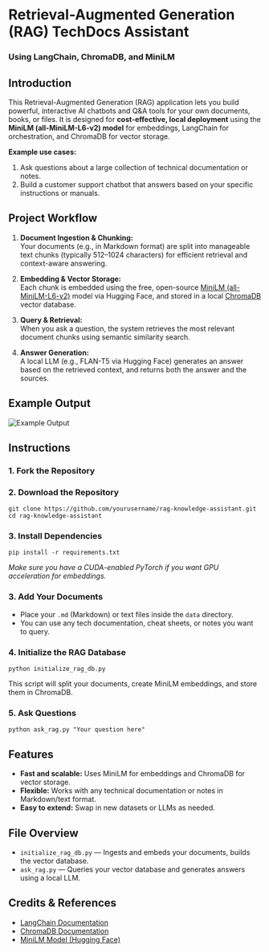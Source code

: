 # Retrieval-Augmented Generation (RAG) TechDocs Assistant  
### Using LangChain, ChromaDB, and MiniLM

## Introduction

This Retrieval-Augmented Generation (RAG) application lets you build powerful, interactive AI chatbots and Q&A tools for your own documents, books, or files. It is designed for **cost-effective, local deployment** using the **MiniLM (all-MiniLM-L6-v2) model** for embeddings, LangChain for orchestration, and ChromaDB for vector storage.

**Example use cases:**
1. Ask questions about a large collection of technical documentation or notes.
2. Build a customer support chatbot that answers based on your specific instructions or manuals.

## Project Workflow

1. **Document Ingestion & Chunking:**  
   Your documents (e.g., in Markdown format) are split into manageable text chunks (typically 512–1024 characters) for efficient retrieval and context-aware answering.

2. **Embedding & Vector Storage:**  
   Each chunk is embedded using the free, open-source [MiniLM (all-MiniLM-L6-v2)](https://huggingface.co/sentence-transformers/all-MiniLM-L6-v2) model via Hugging Face, and stored in a local [ChromaDB](https://www.trychroma.com/) vector database.

3. **Query & Retrieval:**  
   When you ask a question, the system retrieves the most relevant document chunks using semantic similarity search.

4. **Answer Generation:**  
   A local LLM (e.g., FLAN-T5 via Hugging Face) generates an answer based on the retrieved context, and returns both the answer and the sources.

## Example Output

![Example Output](https://github.com/mlsmall/RAG-Application-with-LangChain/blob/main/output.png)

## Instructions

### 1. Fork the Repository
### 2. Download the Repository
```
git clone https://github.com/yourusername/rag-knowledge-assistant.git
cd rag-knowledge-assistant
```

### 3. Install Dependencies
```
pip install -r requirements.txt
```
*Make sure you have a CUDA-enabled PyTorch if you want GPU acceleration for embeddings.*

### 3. Add Your Documents

- Place your `.md` (Markdown) or text files inside the `data` directory.
- You can use any tech documentation, cheat sheets, or notes you want to query.

### 4. Initialize the RAG Database
```
python initialize_rag_db.py
```
This script will split your documents, create MiniLM embeddings, and store them in ChromaDB.

### 5. Ask Questions

```
python ask_rag.py "Your question here"
```

## Features

- **Fast and scalable:** Uses MiniLM for embeddings and ChromaDB for vector storage.
- **Flexible:** Works with any technical documentation or notes in Markdown/text format.
- **Easy to extend:** Swap in new datasets or LLMs as needed.

## File Overview

- `initialize_rag_db.py` — Ingests and embeds your documents, builds the vector database.
- `ask_rag.py` — Queries your vector database and generates answers using a local LLM.

## Credits & References

- [LangChain Documentation](https://python.langchain.com/docs/)
- [ChromaDB Documentation](https://docs.trychroma.com/)
- [MiniLM Model (Hugging Face)](https://huggingface.co/sentence-transformers/all-MiniLM-L6-v2)



